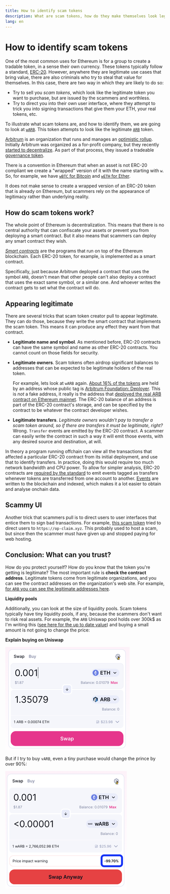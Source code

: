 ```yaml
---
title: How to identify scam tokens
description: What are scam tokens, how do they make themselves look legitimate, and how to detect them to avoid the scam.
lang: en
---
```


# How to identify scam tokens

One of the most common uses for Ethereum is for a group to create a tradable token, in a sense their own currency. These tokens typically follow a standard, [ERC-20](/developers/docs/standards/tokens/erc-20/). However, anywhere they are legitimate use cases that bring value, there are also criminals who try to steal that value for themselves. In this case, there are two way in which they are likely to do so:

- Try to sell you *scam tokens*, which look like the legitimate token you want to purchase, but are issued by the scammers and worthless.
- Try to direct you into their own user interface, where they attempt to trick you into signing transactions that give them your ETH, your real tokens, etc. 

To illustrate what scam tokens are, and how to identify them, we are going to look at [`wARB`](https://etherscan.io/token/0xb047c8032b99841713b8e3872f06cf32beb27b82). This token attempts to look like the legitimate [`ARB`](https://etherscan.io/address/0xb50721bcf8d664c30412cfbc6cf7a15145234ad1) token.

<ExpandableCard
title="What is `ARB`?"
contentPreview=''>

[Arbitrum](https://developer.arbitrum.io/intro/) is an organization that runs and manages an [optimistic rollup](/developers/docs/scaling/optimistic-rollups/). Initially Arbitrum was organized as a for-profit company, but they recently [started to decentralize](https://arbitrumfoundation.medium.com/arbitrum-the-next-phase-of-decentralization-e7f8b37b5226). As part of that process, they issued a tradeable [governance token](/dao/#token-based-membership).

</ExpandableCard>

<ExpandableCard
title="Why is the scam token called `wARB`?"
contentPreview=''>
  
There is a convention in Ethereum that when an asset is not ERC-20 compliant we create a "wrapped" version of it with the name starting with `w`. So, for example, we have [`wBTC` for Bitcoin](https://wbtc.network/) and [`wETH` for Ether](https://cointelegraph.com/news/what-is-wrapped-ethereum-weth-and-how-does-it-work).
  
It does not make sense to create a wrapped version of an ERC-20 token that is already on Ethereum, but scammers rely on the appearance of legitimacy rather than underlying reality.

</ExpandableCard>


## How do scam tokens work?

The whole point of Ethereum is decentralization. This means that there is no central authority that can confiscate your assets or prevent you from deploying a smart contract. But it also means that scammers can deploy any smart contract they wish.

<ExpandableCard
title="What are smart contracts?"
contentPreview=''>
  
[*Smart contracts*](/developers/docs/smart-contracts/) are the programs that run on top of the Ethereum blockchain. Each ERC-20 token, for example, is implemented as a smart contract.
  
</ExpandableCard>

Specifically, just because Arbitrum deployed a contract that uses the symbol `ARB`, doesn't mean that other people can't also deploy a contract that uses the exact same symbol, or a similar one. And whoever writes the contract gets to set what the contract will do.


## Appearing legitimate

There are several tricks that scam token creator pull to appear legitimate. They can do those, because they write the smart contract that implements the scam token. This means it can produce any effect they want from that contract.

- **Legitimate name and symbol**. As mentioned before, ERC-20 contracts can have the same symbol and name as other ERC-20 contracts. You cannot count on those fields for security.

- **Legitimate owners**. Scam tokens often airdrop significant balances to addresses that can be expected to be legitimate holders of the real token.

  For example, lets look at `wARB` again. [About 16% of the tokens](https://etherscan.io/token/0xb047c8032b99841713b8e3872f06cf32beb27b82?a=0x1c8db745abe3c8162119b9ef2c13864cd1fdd72f) are held by an address whose public tag is [Arbitrum Foundation: Deployer](https://etherscan.io/address/0x1c8db745abe3c8162119b9ef2c13864cd1fdd72f). This is *not* a fake address, it really is the address that [deployed the real ARB contract on Ethereum mainnet](https://etherscan.io/tx/0x242b50ab4fe9896cb0439cfe6e2321d23feede7eeceb31aa2dbb46fc06ed2670). The ERC-20 balance of an address is part of the ERC-20 contract's storage, and can be specified by the contract to be whatever the contract developer wishes.

- **Legitimate transfers**. *Legitimate owners wouldn't pay to transfer a scam token around, so if there are transfers it must be legitimate, right?* Wrong. `Transfer` events are emitted by the ERC-20 contract. A scammer can easily write the contract in such a way it will emit those events, with any desired source and destination, at will. 

<ExpandableCard
title="What are `Transfer` events?"
contentPreview=''>
  
In theory a program running offchain can view all the transactions that affected a particular ERC-20 contract from its initial deployment, and use that to identify transfers. In practice, doing this would require too much network bandwidth and CPU power. To allow for simpler analysis, ERC-20 contracts are [required by the standard](https://eips.ethereum.org/EIPS/eip-20#transfer-1) to emit events tagged as transfers whenever tokens are transferred from one account to another. [Events](https://docs.alchemy.com/docs/deep-dive-into-eth_getlogs#what-are-logs-or-events) are written to the blockchain and indexed, which makes it a lot easier to obtain and analyse onchain data.
  
</ExpandableCard>

## Scammy UI

Another trick that scammers pull is to direct users to user interfaces that entice them to sign bad transactions. For example, [this scam token](https://optimistic.etherscan.io/token/0x15992f382d8c46d667b10dc8456dc36651af1452) tried to direct users to `https://op-claim.xyz`. This probably used to host a scam, but since then the scammer must have given up and stopped paying for web hosting.


## Conclusion: What can you trust?

How do you protect yourself? How do you know that the token you're getting is legitimate? The most important rule is **check the contract address**. Legitimate tokens come from legitimate organizations, and you can see the contract addresses on the organization's web site. For example, [for `ARB` you can see the legitimate addresses here](https://docs.arbitrum.foundation/deployment-addresses#token). 

**Liquidity pools**

Additionally, you can look at the size of liquidity pools. Scam tokens typically have tiny liquidity pools, if any, because the scammers don't want to risk real assets. For example, the `ARB` Uniswap pool holds over 300k$ as I'm writing this ([see here for the up to date value](https://info.uniswap.org/#/tokens/0xb50721bcf8d664c30412cfbc6cf7a15145234ad1)) and buying a small amount is not going to change the price:

**Explain buying on Uniswap**

![Buying a legitimate token](./uniswap-real.png)

But if I try to buy `vARB`, even a tiny purchase would change the prince by over 90%:

![Buying a scam token](./uniswap-scam.png)
